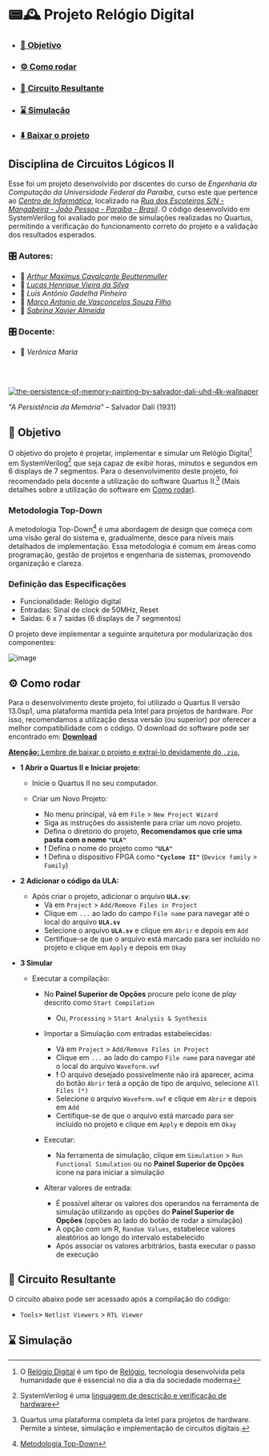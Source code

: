# :pager::mantelpiece_clock: Projeto Relógio Digital

- ### [:dart: Objetivo](#dart-objetivo-1)
- ### [:gear: Como rodar](#gear-como-rodar-1)
- ### [:floppy_disk: Circuito Resultante](#floppy_disk-circuito-resultante-1)
- ### [:hourglass: Simulação](#hourglass-simulação-1)
- ### [:arrow_down: Baixar o projeto](https://github.com/Maximusthr/Relogio-CL2/archive/refs/heads/main.zip)

## Disciplina de Circuitos Lógicos II

Esse foi um projeto desenvolvido por discentes do curso de *Engenharia da Computação da Universidade Federal da Paraíba*, curso este que pertence ao *[Centro de Informática](http://ci.ufpb.br/)*, localizado na *[Rua dos Escoteiros S/N - Mangabeira - João Pessoa - Paraíba - Brasil](https://g.co/kgs/xobLzCE)*. O código desenvolvido em SystemVerilog foi avaliado por meio de simulações realizadas no Quartus, permitindo a verificação do funcionamento correto do projeto e a validação dos resultados esperados. 

### :control_knobs: Autores:

-  :link:  *[Arthur Maximus Cavalcante Beuttenmuller](https://github.com/Maximusthr)*
-  :link:  *[Lucas Henrique Vieira da Silva](https://github.com/hvslucas)*
-  :link:  *Luis Antônio Gadelha Pinheiro*
-  :link:  *[Marco Antonio de Vasconcelos Souza Filho](https://github.com/MarcoFilho1)*
-  :link:  *[Sabrina Xavier Almeida](https://github.com/sabrina78394)*

###  :control_knobs: Docente:

-  :link: *Verônica Maria*
<br>
<br>

[![the-persistence-of-memory-painting-by-salvador-dali-uhd-4k-wallpaper](https://github.com/user-attachments/assets/715ebe37-425e-419e-b586-2b50a09501f8)](#pagermantelpiece_clock-projeto-relógio-digital)

*"A Persistência da Memória"* – Salvador Dalí (1931)

## :dart: Objetivo

O objetivo do projeto é projetar, implementar e simular um Relógio Digital[^1] em SystemVerilog[^2] que seja capaz de exibir horas, minutos e segundos em 6 displays de 7 segmentos. Para o desenvolvimento deste projeto, foi recomendado pela docente a utilização do software Quartus II.[^3] (Mais detalhes sobre a utilização do software em [Como rodar](#gear-como-rodar-1)). 

[^1]: O [Relógio Digital](https://www.newtoncbraga.com.br/como-funciona/3901-art532.html) é um tipo de [Relógio](https://pt.wikipedia.org/wiki/Rel%C3%B3gio), tecnologia desenvolvida pela humanidade que é essencial no dia a dia da sociedade moderna

[^2]: SystemVerilog é uma [linguagem de descrição e verificação de hardware](https://pt.wikipedia.org/wiki/Linguagem_de_descri%C3%A7%C3%A3o_de_hardware)

[^3]: Quartus uma plataforma completa da Intel para projetos de hardware. Permite a síntese, simulação e implementação de circuitos digitais.

### Metodologia Top-Down

A metodologia Top-Down[^4] é uma abordagem de design que começa com uma visão geral do sistema e, gradualmente, desce para níveis mais detalhados de implementação. Essa metodologia é comum em áreas como programação, gestão de projetos e engenharia de sistemas, promovendo organização e clareza.

[^4]: [Metodologia Top-Down](https://www.cpt.com.br/cursos-informatica-desenvolvimentodesoftwares/artigos/logica-de-programacao-top-down-modularizacao-estruturas-de-controle-confiabilidade-manutenibilidade-e-portugol)

### Definição das Especificações

 - Funcionalidade: Relógio digital
 - Entradas: Sinal de clock de 50MHz, Reset
 - Saídas: 6 x 7 saídas (6 displays de 7 segmentos)

O projeto deve implementar a seguinte arquitetura por modularização dos componentes:

![image](https://github.com/user-attachments/assets/37978377-b20d-4d5d-9322-a781308dbdd6)

## :gear: Como rodar

Para o desenvolvimento deste projeto, foi utilizado o Quartus II versão 13.0sp1, uma plataforma mantida pela Intel para projetos de hardware. Por isso, recomendamos a utilização dessa versão (ou superior) por oferecer a melhor compatibilidade com o código. O download do software pode ser encontrado em: [**Download**](https://www.intel.com/content/www/us/en/software-kit/711791/intel-quartus-ii-web-edition-design-software-version-13-0sp1-for-windows.html)

[**Atenção:** Lembre de baixar o projeto e extraí-lo devidamente do `.zip`.](#pagermantelpiece_clock-projeto-relógio-digital)

- **1 Abrir o Quartus II e Iniciar projeto:**

  - Inicie o Quartus II no seu computador.

  - Criar um Novo Projeto:
    - No menu principal, vá em `File` > `New Project Wizard`
    - Siga as instruções do assistente para criar um novo projeto.
    - Defina o diretório do projeto, **Recomendamos que crie uma pasta com o nome `"ULA"`**
    - **!** Defina o nome do projeto como **`"ULA"`**
    - **!** Defina o dispositivo FPGA como **`"Cyclone II"`** (`Device family` >  `Family`)

- **2 Adicionar o código da ULA:**
  - Após criar o projeto, adicionar o arquivo **`ULA.sv`**:
    - Vá em `Project` > `Add/Remove Files in Project`
    - Clique em `...` ao lado do campo `File name` para navegar até o local do arquivo **`ULA.sv`**
    - Selecione o arquivo **`ULA.sv`** e clique em `Abrir` e depois em `Add`
    - Certifique-se de que o arquivo está marcado para ser incluído no projeto e clique em `Apply` e depois em `Okay`

- **3 Simular**
  - Executar a compilação:
    - No **Painel Superior de Opções** procure pelo ícone de *play* descrito como `Start Compilation`
      - Ou, `Processing` > `Start Analysis & Synthesis`

    - Importar a Simulação com entradas estabelecidas:
      - Vá em `Project` > `Add/Remove Files in Project`
      - Clique em `...` ao lado do campo `File name` para navegar até o local do arquivo `Waveform.vwf`
      - **!** O arquivo desejado possivelmente não irá aparecer, acima do botão `Abrir` terá a opção de tipo de arquivo, selecione `All Files (*)`
      - Selecione o arquivo `Waveform.vwf` e clique em `Abrir` e depois em `Add`
      - Certifique-se de que o arquivo está marcado para ser incluído no projeto e clique em `Apply` e depois em `Okay`
     
    - Executar:
      - Na ferramenta de simulação, clique em `Simulation` > `Run Functional Simulation` ou no **Painel Superior de Opções** ícone na para iniciar a simulação
     
    - Alterar valores de entrada:
      - É possível alterar os valores dos operandos na ferramenta de simulação utilizando as opções do **Painel Superior de Opções** (opções ao lado do botão de rodar a simulação)
      - A opção com um R, `Random Values`, estabelece valores aleatórios ao longo do intervalo estabelecido
      - Após associar os valores arbitrários, basta executar o passo de execução

## :floppy_disk: Circuito Resultante

O circuito abaixo pode ser acessado após a compilação do código:
- `Tools`> `Netlist Viewers` > `RTL Viewer`

## :hourglass: Simulação

